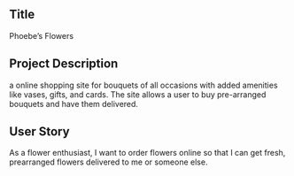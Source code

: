 ## Title
Phoebe’s Flowers

## Project Description
a online shopping site for bouquets of all occasions with added amenities like vases, gifts, and cards.
The site allows a user to buy pre-arranged bouquets and have them delivered.

## User Story
As a flower enthusiast,
I want to order flowers online
so that I can get fresh, prearranged flowers delivered to me or someone else.